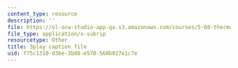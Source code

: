 ```yaml
---
content_type: resource
description: ''
file: https://ol-ocw-studio-app-qa.s3.amazonaws.com/courses/5-60-thermodynamics-kinetics-spring-2008/f75c1310d3be3bd8e570568b027e1c7e_xgUCzL3TD1g.srt
file_type: application/x-subrip
resourcetype: Other
title: 3play caption file
uid: f75c1310-d3be-3bd8-e570-568b027e1c7e
---
```

